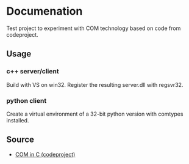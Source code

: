 # Documenation

Test project to experiment with COM technology based on code from codeproject.

## Usage

### c++ server/client

Build with VS on win32. Register the resulting server.dll with regsvr32.

### python client

Create a virtual environment of a 32-bit python version with comtypes installed.

## Source

- [COM in C (codeproject)](https://www.codeproject.com/Articles/338268/COM-in-C)

